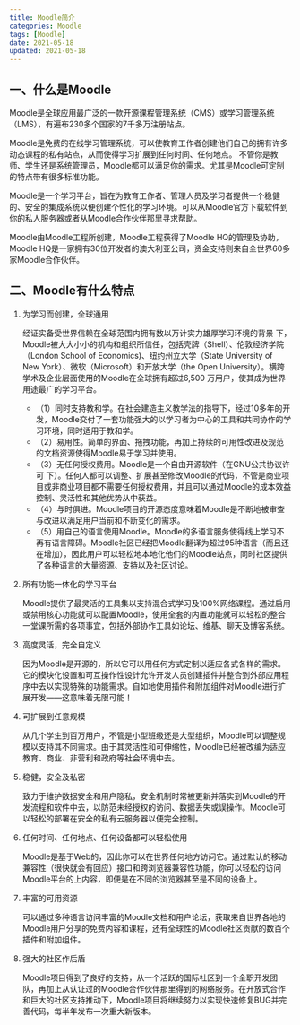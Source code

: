 ```yaml
---
title: Moodle简介
categories: Moodle
tags: [Moodle]
date: 2021-05-18
updated: 2021-05-18
---
```


## 一、什么是Moodle

Moodle是全球应用最广泛的一款开源课程管理系统（CMS）或学习管理系统（LMS），有遍布230多个国家的7千多万注册站点。

Moodle是免费的在线学习管理系统，可以使教育工作者创建他们自己的拥有许多动态课程的私有站点，从而使得学习扩展到任何时间、任何地点。 不管你是教师、学生还是系统管理员，Moodle都可以满足你的需求。尤其是Moodle可定制的特点带有很多标准功能。

Moodle是一个学习平台，旨在为教育工作者、管理人员及学习者提供一个稳健的、安全的集成系统以便创建个性化的学习环境。可以从Moodle官方下载软件到你的私人服务器或者从Moodle合作伙伴那里寻求帮助。

Moodle由Moodle工程所创建，Moodle工程获得了Moodle HQ的管理及协助，Moodle HQ是一家拥有30位开发者的澳大利亚公司，资金支持则来自全世界60多家Moodle合作伙伴。

## 二、Moodle有什么特点
1. 为学习而创建，全球通用
   
   经证实备受世界信赖在全球范围内拥有数以万计实力雄厚学习环境的背景 下，Moodle被大大小小的机构和组织所信任，包括壳牌（Shell）、伦敦经济学院（London School of Economics)、纽约州立大学（State University of New York）、微软（Microsoft）和开放大学（the Open University）。横跨学术及企业层面使用的Moodle在全球拥有超过6,500 万用户，使其成为世界用途最广的学习平台。
   
   + （1）同时支持教和学。在社会建造主义教学法的指导下，经过10多年的开发，Moodle交付了一套功能强大的以学习者为中心的工具和共同协作的学习环境，同时适用于教和学。
   + （2）易用性。简单的界面、拖拽功能，再加上持续的可用性改进及规范的文档资源使得Moodle易于学习并使用。
   + （3）无任何授权费用。Moodle是一个自由开源软件（在GNU公共协议许可 下）。任何人都可以调整、扩展甚至修改Moodle的代码，不管是商业项目或非商业项目都不需要任何授权费用，并且可以通过Moodle的成本效益控制、灵活性和其他优势从中获益。
   + （4）与时俱进。Moodle项目的开源态度意味着Moodle是不断地被审查与改进以满足用户当前和不断变化的需求。
   + （5）用自己的语言使用Moodle。Moodle的多语言服务使得线上学习不再有语言障碍。Moodle社区已经把Moodle翻译为超过95种语言（而且还在增加），因此用户可以轻松地本地化他们的Moodle站点，同时社区提供了各种语言的大量资源、支持以及社区讨论。
2. 所有功能一体化的学习平台
   
    Moodle提供了最灵活的工具集以支持混合式学习及100%网络课程。通过启用或禁用核心功能就可以配置Moodle，使用全套的内置功能就可以轻松的整合一堂课所需的各项事宜，包括外部协作工具如论坛、维基、聊天及博客系统。

3. 高度灵活，完全自定义
   
    因为Moodle是开源的，所以它可以用任何方式定制以适应各式各样的需求。它的模块化设置和可互操作性设计允许开发人员创建插件并整合到外部应用程序中去以实现特殊的功能需求。自如地使用插件和附加组件对Moodle进行扩展开发——这意味着无限可能！

4.  可扩展到任意规模

    从几个学生到百万用户，不管是小型班级还是大型组织，Moodle可以调整规模以支持其不同需求。由于其灵活性和可伸缩性，Moodle已经被改编为适应教育、商业、非营利和政府等社会环境中去。

5. 稳健，安全及私密
   
    致力于维护数据安全和用户隐私，安全机制时常被更新并落实到Moodle的开发流程和软件中去，以防范未经授权的访问、数据丢失或误操作。Moodle可以轻松的部署在安全的私有云服务器以便完全控制。

6. 任何时间、任何地点、任何设备都可以轻松使用
   
    Moodle是基于Web的，因此你可以在世界任何地方访问它。通过默认的移动兼容性（很快就会有回应）接口和跨浏览器兼容性功能，你可以轻松的访问Moodle平台的上内容，即便是在不同的浏览器甚至是不同的设备上。

7. 丰富的可用资源
   
    可以通过多种语言访问丰富的Moodle文档和用户论坛，获取来自世界各地的Moodle用户分享的免费内容和课程，还有全球性的Moodle社区贡献的数百个插件和附加组件。

8.  强大的社区作后盾

    Moodle项目得到了良好的支持，从一个活跃的国际社区到一个全职开发团队，再加上从认证过的Moodle合作伙伴那里得到的网络服务。在开放式合作和巨大的社区支持推动下，Moodle项目将继续努力以实现快速修复BUG并完善代码，每半年发布一次重大新版本。